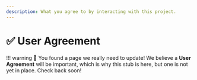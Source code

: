 ```yaml
---
description: What you agree to by interacting with this project.
---
```


# ✅ User Agreement

!!! warning
	🐣 You found a page we really need to update! We believe a **User Agreement** will be important, which is why this stub is here, but one is not yet in place. Check back soon!
